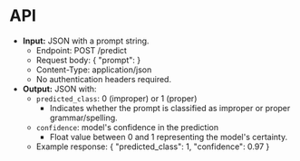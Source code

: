 # API
- **Input:** JSON with a prompt string.
    - Endpoint: POST /predict
    - Request body: { "prompt": <string> }
    - Content-Type: application/json
    - No authentication headers required.
- **Output:** JSON with:
    - `predicted_class`: 0 (improper) or 1 (proper)
        - Indicates whether the prompt is classified as improper or proper grammar/spelling.
    - `confidence`: model's confidence in the prediction
        - Float value between 0 and 1 representing the model's certainty.
    - Example response: { "predicted_class": 1, "confidence": 0.97 } 